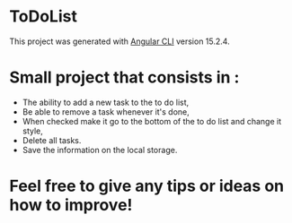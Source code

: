 # ToDoList

This project was generated with [Angular CLI](https://github.com/angular/angular-cli) version 15.2.4.

# Small project that consists in :

- The ability to add a new task to the to do list,
- Be able to remove a task whenever it's done,
- When checked make it go to the bottom of the to do list and change it style,
- Delete all tasks.
- Save the information on the local storage.



# Feel free to give any tips or ideas on how to improve!

